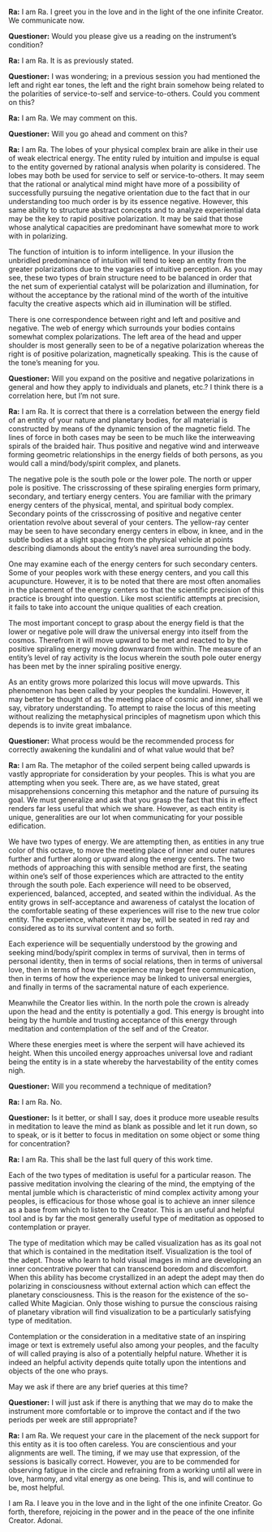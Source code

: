 <p><strong>Ra:</strong> I am Ra. I greet you in the love and in the light of the one infinite Creator. We communicate now.</p>
<p><strong>Questioner:</strong> Would you please give us a reading on the instrument’s condition?</p>
<p><strong>Ra:</strong> I am Ra. It is as previously stated.</p>
<p><strong>Questioner:</strong> I was wondering; in a previous session you had mentioned the left and right ear tones, the left and the right brain somehow being related to the polarities of service-to-self and service-to-others. Could you comment on this?</p>
<p><strong>Ra:</strong> I am Ra. We may comment on this.</p>
<p><strong>Questioner:</strong> Will you go ahead and comment on this?</p>
<p><strong>Ra:</strong> I am Ra. The lobes of your physical complex brain are alike in their use of weak electrical energy. The entity ruled by intuition and impulse is equal to the entity governed by rational analysis when polarity is considered. The lobes may both be used for service to self or service-to-others. It may seem that the rational or analytical mind might have more of a possibility of successfully pursuing the negative orientation due to the fact that in our understanding too much order is by its essence negative. However, this same ability to structure abstract concepts and to analyze experiential data may be the key to rapid positive polarization. It may be said that those whose analytical capacities are predominant have somewhat more to work with in polarizing.</p>
<p>The function of intuition is to inform intelligence. In your illusion the unbridled predominance of intuition will tend to keep an entity from the greater polarizations due to the vagaries of intuitive perception. As you may see, these two types of brain structure need to be balanced in order that the net sum of experiential catalyst will be polarization and illumination, for without the acceptance by the rational mind of the worth of the intuitive faculty the creative aspects which aid in illumination will be stifled.</p>
<p>There is one correspondence between right and left and positive and negative. The web of energy which surrounds your bodies contains somewhat complex polarizations. The left area of the head and upper shoulder is most generally seen to be of a negative polarization whereas the right is of positive polarization, magnetically speaking. This is the cause of the tone’s meaning for you.</p>
<p><strong>Questioner:</strong> Will you expand on the positive and negative polarizations in general and how they apply to individuals and planets, etc.? I think there is a correlation here, but I’m not sure.</p>
<p><strong>Ra:</strong> I am Ra. It is correct that there is a correlation between the energy field of an entity of your nature and planetary bodies, for all material is constructed by means of the dynamic tension of the magnetic field. The lines of force in both cases may be seen to be much like the interweaving spirals of the braided hair. Thus positive and negative wind and interweave forming geometric relationships in the energy fields of both persons, as you would call a mind/body/spirit complex, and planets.</p>
<p>The negative pole is the south pole or the lower pole. The north or upper pole is positive. The crisscrossing of these spiraling energies form primary, secondary, and tertiary energy centers. You are familiar with the primary energy centers of the physical, mental, and spiritual body complex. Secondary points of the crisscrossing of positive and negative center orientation revolve about several of your centers. The yellow-ray center may be seen to have secondary energy centers in elbow, in knee, and in the subtle bodies at a slight spacing from the physical vehicle at points describing diamonds about the entity’s navel area surrounding the body.</p>
<p>One may examine each of the energy centers for such secondary centers. Some of your peoples work with these energy centers, and you call this acupuncture. However, it is to be noted that there are most often anomalies in the placement of the energy centers so that the scientific precision of this practice is brought into question. Like most scientific attempts at precision, it fails to take into account the unique qualities of each creation.</p>
<p>The most important concept to grasp about the energy field is that the lower or negative pole will draw the universal energy into itself from the cosmos. Therefrom it will move upward to be met and reacted to by the positive spiraling energy moving downward from within. The measure of an entity’s level of ray activity is the locus wherein the south pole outer energy has been met by the inner spiraling positive energy.</p>
<p>As an entity grows more polarized this locus will move upwards. This phenomenon has been called by your peoples the kundalini. However, it may better be thought of as the meeting place of cosmic and inner, shall we say, vibratory understanding. To attempt to raise the locus of this meeting without realizing the metaphysical principles of magnetism upon which this depends is to invite great imbalance.</p>
<p><strong>Questioner:</strong> What process would be the recommended process for correctly awakening the kundalini and of what value would that be?</p>
<p><strong>Ra:</strong> I am Ra. The metaphor of the coiled serpent being called upwards is vastly appropriate for consideration by your peoples. This is what you are attempting when you seek. There are, as we have stated, great misapprehensions concerning this metaphor and the nature of pursuing its goal. We must generalize and ask that you grasp the fact that this in effect renders far less useful that which we share. However, as each entity is unique, generalities are our lot when communicating for your possible edification.</p>
<p>We have two types of energy. We are attempting then, as entities in any true color of this octave, to move the meeting place of inner and outer natures further and further along or upward along the energy centers. The two methods of approaching this with sensible method are first, the seating within one’s self of those experiences which are attracted to the entity through the south pole. Each experience will need to be observed, experienced, balanced, accepted, and seated within the individual. As the entity grows in self-acceptance and awareness of catalyst the location of the comfortable seating of these experiences will rise to the new true color entity. The experience, whatever it may be, will be seated in red ray and considered as to its survival content and so forth.</p>
<p>Each experience will be sequentially understood by the growing and seeking mind/body/spirit complex in terms of survival, then in terms of personal identity, then in terms of social relations, then in terms of universal love, then in terms of how the experience may beget free communication, then in terms of how the experience may be linked to universal energies, and finally in terms of the sacramental nature of each experience.</p>
<p>Meanwhile the Creator lies within. In the north pole the crown is already upon the head and the entity is potentially a god. This energy is brought into being by the humble and trusting acceptance of this energy through meditation and contemplation of the self and of the Creator.</p>
<p>Where these energies meet is where the serpent will have achieved its height. When this uncoiled energy approaches universal love and radiant being the entity is in a state whereby the harvestability of the entity comes nigh.</p>
<p><strong>Questioner:</strong> Will you recommend a technique of meditation?</p>
<p><strong>Ra:</strong> I am Ra. No.</p>
<p><strong>Questioner:</strong> Is it better, or shall I say, does it produce more useable results in meditation to leave the mind as blank as possible and let it run down, so to speak, or is it better to focus in meditation on some object or some thing for concentration?</p>
<p><strong>Ra:</strong> I am Ra. This shall be the last full query of this work time.</p>
<p>Each of the two types of meditation is useful for a particular reason. The passive meditation involving the clearing of the mind, the emptying of the mental jumble which is characteristic of mind complex activity among your peoples, is efficacious for those whose goal is to achieve an inner silence as a base from which to listen to the Creator. This is an useful and helpful tool and is by far the most generally useful type of meditation as opposed to contemplation or prayer.</p>
<p>The type of meditation which may be called visualization has as its goal not that which is contained in the meditation itself. Visualization is the tool of the adept. Those who learn to hold visual images in mind are developing an inner concentrative power that can transcend boredom and discomfort. When this ability has become crystallized in an adept the adept may then do polarizing in consciousness without external action which can effect the planetary consciousness. This is the reason for the existence of the so-called White Magician. Only those wishing to pursue the conscious raising of planetary vibration will find visualization to be a particularly satisfying type of meditation.</p>
<p>Contemplation or the consideration in a meditative state of an inspiring image or text is extremely useful also among your peoples, and the faculty of will called praying is also of a potentially helpful nature. Whether it is indeed an helpful activity depends quite totally upon the intentions and objects of the one who prays.</p>
<p>May we ask if there are any brief queries at this time?</p>
<p><strong>Questioner:</strong> I will just ask if there is anything that we may do to make the instrument more comfortable or to improve the contact and if the two periods per week are still appropriate?</p>
<p><strong>Ra:</strong> I am Ra. We request your care in the placement of the neck support for this entity as it is too often careless. You are conscientious and your alignments are well. The timing, if we may use that expression, of the sessions is basically correct. However, you are to be commended for observing fatigue in the circle and refraining from a working until all were in love, harmony, and vital energy as one being. This is, and will continue to be, most helpful.</p>
<p>I am Ra. I leave you in the love and in the light of the one infinite Creator. Go forth, therefore, rejoicing in the power and in the peace of the one infinite Creator. Adonai.</p>